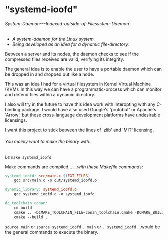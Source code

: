 # "systemd-ioofd"
###### _System-Daemon---Indexed-outside-of-Filesystem-Daemon_

- _A system-daemon for the Linux system._
- _Being developed as an idea for a dynamic file-directory._

Between a server and its nodes, the daemon checks to see if the compressed files received are valid, verifying its integrity.

The general idea is to enable the user to have a portable daemon which can be dropped in and dropped out like a node.

This was an idea I had for a virtual filesystem in Kernel Virtual Machine (KVM).
In this way we can have a programmatic-process which can monitor and defend files within a dynamic directory.

I also will try in the future to have this idea work with interopting with any C-binding package.
    I would have also used Google's 'protobuf' or Apache's 'Arrow', but these cross-language development platforms have undesirable licensings.

I want this project to stick between the lines of 'zlib' and 'MIT' licensing.

###### _You mainly want to make the binary with:_
_i.e_ `make systemd_ioofd`

Make commands are compiled...
_...with these Makefile commands:_
```Makefile
systemd_ioofd: src/main.c $(EXT_FILES)
	gcc src/main.c -o out/systemd_ioofd.o

dynamic_library: systemd_ioofd.o
	gcc systemd_ioofd.o -o systemd_ioofd

dc_toolchain_conan: 
	cd build
	cmake .. -DCMAKE_TOOLCHAIN_FILE=conan_toolchain.cmake -DCMAKE_BUILD_TYPE=Release
	cmake --build .
```
`source main` or `source systemd_ioofd`
`. main` or `. systemd_ioofd`
...would be the general commands to execute the binary.